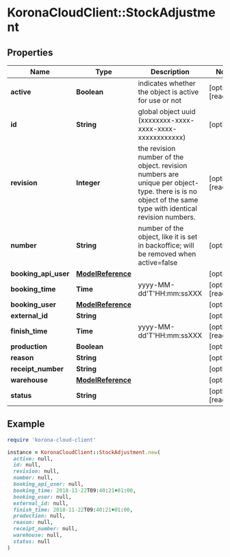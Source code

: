 # KoronaCloudClient::StockAdjustment

## Properties

| Name | Type | Description | Notes |
| ---- | ---- | ----------- | ----- |
| **active** | **Boolean** | indicates whether the object is active for use or not | [optional][readonly] |
| **id** | **String** | global object uuid (xxxxxxxx-xxxx-xxxx-xxxx-xxxxxxxxxxxx) | [optional] |
| **revision** | **Integer** | the revision number of the object. revision numbers are unique per object-type. there is is no object of the same type with identical revision numbers. | [optional][readonly] |
| **number** | **String** | number of the object, like it is set in backoffice; will be removed when active&#x3D;false | [optional] |
| **booking_api_user** | [**ModelReference**](ModelReference.md) |  | [optional] |
| **booking_time** | **Time** | yyyy-MM-dd&#39;T&#39;HH:mm:ssXXX | [optional][readonly] |
| **booking_user** | [**ModelReference**](ModelReference.md) |  | [optional] |
| **external_id** | **String** |  | [optional] |
| **finish_time** | **Time** | yyyy-MM-dd&#39;T&#39;HH:mm:ssXXX | [optional][readonly] |
| **production** | **Boolean** |  | [optional] |
| **reason** | **String** |  | [optional] |
| **receipt_number** | **String** |  | [optional] |
| **warehouse** | [**ModelReference**](ModelReference.md) |  | [optional] |
| **status** | **String** |  | [optional][readonly] |

## Example

```ruby
require 'korona-cloud-client'

instance = KoronaCloudClient::StockAdjustment.new(
  active: null,
  id: null,
  revision: null,
  number: null,
  booking_api_user: null,
  booking_time: 2018-11-22T09:40:21+01:00,
  booking_user: null,
  external_id: null,
  finish_time: 2018-11-22T09:40:21+01:00,
  production: null,
  reason: null,
  receipt_number: null,
  warehouse: null,
  status: null
)
```

